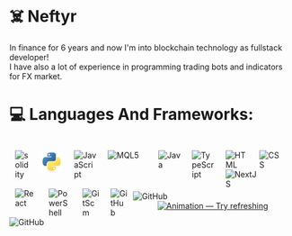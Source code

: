 
# ☠️ Neftyr
In finance for 6 years and now I'm into blockchain technology as fullstack developer!           
I have also a lot of experience in programming trading bots and indicators for FX market.

# 💻 Languages And Frameworks:
<br>
<!--- Solidity --->
<a href="https://docs.soliditylang.org" target="_blank" rel="noreferrer">
<img align="left" align="center" src="https://upload.wikimedia.org/wikipedia/commons/9/98/Solidity_logo.svg" alt="solidity" width="25px" style="padding-right:10px; padding-left:10px;"/></a>
<!--- Python --->
<a href="https://www.python.org" target="_blank" rel="noreferrer">
<img align="left"  align="center" src="https://raw.githubusercontent.com/devicons/devicon/master/icons/python/python-original.svg" alt="python" width="40px" style="padding-right:10px; padding-left:10px;"/></a>
<!--- JavaScript --->
<a href="https://www.javascript.com" target="_blank" rel="noreferrer">
<img align="left" align="center" src="https://cdn.jsdelivr.net/gh/devicons/devicon/icons/javascript/javascript-plain.svg" alt="JavaScript" width="40px" style="padding-right:10px; padding-left:10px;"/></a>
<!--- MQL5 --->
<a href="https://www.mql5.com" target="_blank" rel="noreferrer">
<img align="left" align="center" src="https://c.mql5.com/i/community/logo_mql5-2.png" alt="MQL5" width="70px" style="padding-right:10px; padding-left:10px;"/></a>
<!--- Java --->
<a href="https://www.java.com" target="_blank" rel="noreferrer">
<img align="left" align="center" src="https://cdn.jsdelivr.net/gh/devicons/devicon/icons/java/java-original.svg" alt="Java" width="40px" style="padding-right:10px; padding-left:10px;"/></a>
<!--- TypeScript --->
<a href="https://www.typescriptlang.org" target="_blank" rel="noreferrer">
<img align="left" align="center" src="https://cdn.jsdelivr.net/gh/devicons/devicon/icons/typescript/typescript-plain.svg" alt="TypeScript" width="40px" style="padding-right:10px; padding-left:10px;"/></a>
<!--- HTML --->
<a href="https://www.w3.org/html/" target="_blank" rel="noreferrer">
<img align="left" align="center" src="https://cdn.jsdelivr.net/gh/devicons/devicon/icons/html5/html5-plain.svg" alt="HTML" width="40px" style="padding-right:10px; padding-left:10px;"/></a>
<!--- CSS --->
<a href="https://www.w3schools.com/css/" target="_blank" rel="noreferrer">
<img align="left" align="center" src="https://cdn.jsdelivr.net/gh/devicons/devicon/icons/css3/css3-plain.svg" alt="CSS" width="40px" style="padding-right:10px; padding-left:10px;"/></a>
<!--- NextJS --->
<a href="https://nextjs.org" target="_blank" rel="noreferrer">
<img align="left" align="center" src="https://cdn.worldvectorlogo.com/logos/nextjs-2.svg" alt="NextJS" width="60px" style="padding-right:10px; padding-left:10px;"/></a>
<!--- React --->
<a href="https://reactjs.org" target="_blank" rel="noreferrer">
<img align="left" align="center" src="https://cdn.jsdelivr.net/gh/devicons/devicon/icons/react/react-original.svg" alt="React" width="40px" style="padding-right:10px; padding-left:10px;"/></a>
<!--- PowerShell --->
<a href="https://learn.microsoft.com" target="_blank" rel="noreferrer">
<img align="left" align="center" src="https://static-00.iconduck.com/assets.00/powershell-icon-256x193-nsgfym8m.png" alt="PowerShell" width="40px" style="padding-right:10px; padding-left:10px;"/></a>
<!--- GitScm --->
<a href="https://git-scm.com" target="_blank" rel="noreferrer">
<img align="left" alt="GitScm" width="30px" style="padding-right:10px; padding-left:10px;" src="https://www.vectorlogo.zone/logos/git-scm/git-scm-icon.svg" /></a>
<!--- GitHub --->
<a href="https://github.com" target="_blank" rel="noreferrer">
<img align="left" alt="GitHub" width="30px" style="padding-right:10px; padding-left:10px;" src="https://cdn.jsdelivr.net/gh/devicons/devicon/icons/github/github-original.svg" /></a>
<br></br>


<!--- Stats --->
#

<img align="left" alt="GitHub" style="padding-right:30px;" src="https://github-readme-stats-git-masterrstaa-rickstaa.vercel.app/api?username=neftyr&show_icons=true&theme=aura&hide_border=true" />

<a href="https://www.youtube.com/watch?v=BEdyUcYAdiE&ab_channel=OneTrueTrader" target="_blank" rel="noreferrer">
<img align="left" alt="GitHub" width="300px" src="https://ytcards.demolab.com/?id=BEdyUcYAdiE&ab_channel=OneTrueTrader&title=Forex+Scalping+Robot" alt="Millionaire Forex Scalping Strategy" title="Millionaire Forex Scalping Strategy">

<!--- Out --->
<p align="center"> <img src="https://raw.githubusercontent.com/mayhemantt/mayhemantt/Update/svg/Bottom.svg" alt="Animation — Try refreshing" /> </p>

<!--
**Neftyr/Neftyr** is a ✨ _special_ ✨ repository because its `README.md` (this file) appears on your GitHub profile.

Here are some ideas to get you started:

- 🔭 I’m currently working on ...
- 🌱 I’m currently learning ...
- 👯 I’m looking to collaborate on ...
- 🤔 I’m looking for help with ...
- 💬 Ask me about ...
- 📫 How to reach me: ...
- 😄 Pronouns: ...
- ⚡ Fun fact: ...
-->
